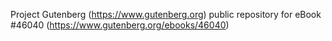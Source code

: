 Project Gutenberg (https://www.gutenberg.org) public repository for eBook #46040 (https://www.gutenberg.org/ebooks/46040)
